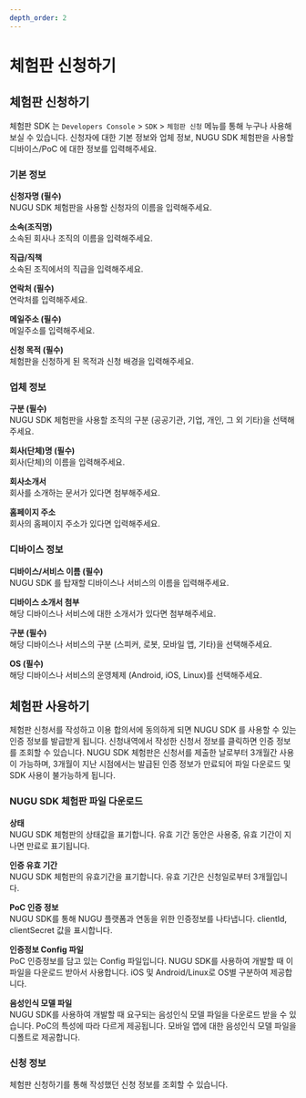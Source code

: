 ```yaml
---
depth_order: 2
---
```


# 체험판 신청하기

## 체험판 신청하기

체험판 SDK 는 `Developers Console` > `SDK` > `체험판 신청` 메뉴를 통해 누구나 사용해보실 수 있습니다. 신청자에 대한 기본 정보와 업체 정보, NUGU SDK 체험판을 사용할 디바이스/PoC 에 대한 정보를 입력해주세요.

### 기본 정보

**신청자명 (필수)**\
NUGU SDK 체험판을 사용할 신청자의 이름을 입력해주세요.

**소속(조직명)**\
소속된 회사나 조직의 이름을 입력해주세요.

**직급/직책**\
소속된 조직에서의 직급을 입력해주세요.

**연락처 (필수)**\
연락처를 입력해주세요.

**메일주소 (필수)**\
메일주소를 입력해주세요.

**신청 목적 (필수)**\
체험판을 신청하게 된 목적과 신청 배경을 입력해주세요.

### 업체 정보

**구분 (필수)**\
NUGU SDK 체험판을 사용할 조직의 구분 (공공기관, 기업, 개인, 그 외 기타)을 선택해주세요.

**회사(단체)명 (필수)**\
회사(단체)의 이름을 입력해주세요.

**회사소개서**\
회사를 소개하는 문서가 있다면 첨부해주세요.

**홈페이지 주소**\
회사의 홈페이지 주소가 있다면 입력해주세요.

### 디바이스 정보

**디바이스/서비스 이름 (필수)**\
NUGU SDK 를 탑재할 디바이스나 서비스의 이름을 입력해주세요.

**디바이스 소개서 첨부**\
해당 디바이스나 서비스에 대한 소개서가 있다면 첨부해주세요.

**구분 (필수)**\
해당 디바이스나 서비스의 구분 (스피커, 로봇, 모바일 앱, 기타)을 선택해주세요.

**OS (필수)**\
해당 디바이스나 서비스의 운영체제 (Android, iOS, Linux)를 선택해주세요.

## 체험판 사용하기

체험판 신청서를 작성하고 이용 합의서에 동의하게 되면 NUGU SDK 를 사용할 수 있는 인증 정보를 발급받게 됩니다. 신청내역에서 작성한 신청서 정보를 클릭하면 인증 정보를 조회할 수 있습니다. NUGU SDK 체험판은 신청서를 제출한 날로부터 3개월간 사용이 가능하며, 3개월이 지난 시점에서는 발급된 인증 정보가 만료되어 파일 다운로드 및 SDK 사용이 불가능하게 됩니다.

### NUGU SDK 체험판 파일 다운로드

**상태**\
NUGU SDK 체험판의 상태값을 표기합니다. 유효 기간 동안은 사용중, 유효 기간이 지나면 만료로 표기됩니다.

**인증 유효 기간**\
NUGU SDK 체험판의 유효기간을 표기합니다. 유효 기간은 신청일로부터 3개월입니다.

**PoC 인증 정보**\
NUGU SDK를 통해 NUGU 플랫폼과 연동을 위한 인증정보를 나타냅니다. clientId, clientSecret 값을 표시합니다.

**인증정보 Config 파일**\
PoC 인증정보를 담고 있는 Config 파일입니다. NUGU SDK를 사용하여 개발할 때 이 파일을 다운로드 받아서 사용합니다. iOS 및 Android/Linux로 OS별 구분하여 제공합니다.

**음성인식 모델 파일**\
NUGU SDK를 사용하여 개발할 때 요구되는 음성인식 모델 파일을 다운로드 받을 수 있습니다. PoC의 특성에 따라 다르게 제공됩니다. 모바일 앱에 대한 음성인식 모델 파일을 디폴트로 제공합니다.

### 신청 정보

체험판 신청하기를 통해 작성했던 신청 정보를 조회할 수 있습니다.
